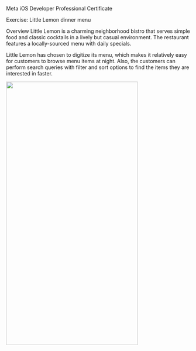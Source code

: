 Meta iOS Developer Professional Certificate

Exercise: Little Lemon dinner menu

Overview
Little Lemon is a charming neighborhood bistro that serves simple food and classic cocktails in a lively but casual environment. The restaurant features a locally-sourced menu with daily specials.

Little Lemon has chosen to digitize its menu, which makes it relatively easy for customers to browse menu items at night. Also, the customers can perform search queries with filter and sort options to find the items they are interested in faster.

<img src= "https://github.com/ASw1tch/Little-Lemon-Dinner-Menu/assets/108889662/cde12b3c-68ff-4183-b95a-c17a35f821b4" width="360" height="720">
